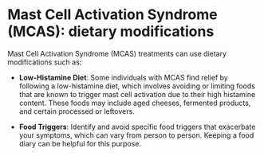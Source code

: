 <!--
source: gpt-3 + jph editing
tags: treatments
-->

# Mast Cell Activation Syndrome (MCAS): dietary modifications

Mast Cell Activation Syndrome (MCAS) treatments can use dietary modifications such as:

* **Low-Histamine Diet**: Some individuals with MCAS find relief by following a low-histamine diet, which involves avoiding or limiting foods that are known to trigger mast cell activation due to their high histamine content. These foods may include aged cheeses, fermented products, and certain processed or leftovers.

* **Food Triggers**: Identify and avoid specific food triggers that exacerbate your symptoms, which can vary from person to person. Keeping a food diary can be helpful for this purpose.
